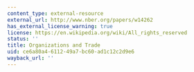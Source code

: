 ```yaml
---
content_type: external-resource
external_url: http://www.nber.org/papers/w14262
has_external_license_warning: true
license: https://en.wikipedia.org/wiki/All_rights_reserved
status: ''
title: Organizations and Trade
uid: ce6a80a4-6112-49a7-bc60-ad1c12c2d9e6
wayback_url: ''
---
```

